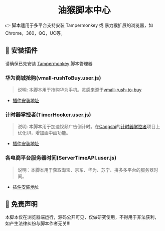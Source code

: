 
<h1 align="center">油猴脚本中心</h1>
👉 脚本适用于多平台支持安装 Tampermonkey 或 暴力猴扩展的浏览器，如Chrome，360，QQ，UC等。

## 💽 安装插件

请确保已先安装 [Tampermonkey](https://www.tampermonkey.net/) 脚本管理器
### 华为商城抢购(vmall-rushToBuy.user.js)
> 说明: 本脚本用于抢购华为手机。灵感来源于[vmall-rush-to-buy](https://github.com/a6051529/vmall-rush-to-buy)

- [插件安装地址](https://github.com/gorkys/TampermonkeyHub/raw/master/vmall-rushToBuy.user.js)
### 计时器掌控者(TimerHooker.user.js)
> 说明: 本脚本用于加速视频广告倒计时。在[Cangshi](http://palerock.cn)的[计时器掌控者](https://greasyfork.org/en/scripts/372673-%E8%AE%A1%E6%97%B6%E5%99%A8%E6%8E%8C%E6%8E%A7%E8%80%85-%E8%A7%86%E9%A2%91%E5%B9%BF%E5%91%8A%E8%B7%B3%E8%BF%87-%E5%B9%BF%E5%91%8A%E5%8A%A0%E9%80%9F%E5%99%A8)项目上优化UI，增加画中画功能。

- [插件安装地址](https://github.com/gorkys/TampermonkeyHub/raw/master/TimerHooker.user.js)
###  各电商平台服务器时间(ServerTimeAPI.user.js)

> 说明：本脚本用于获取淘宝、京东、华为、苏宁、拼多多平台的服务器时间。

- [插件安装地址](https://github.com/gorkys/TampermonkeyHub/raw/master/ServerTimeAPI.user.js)

## 📜 免责声明 
本脚本仅在浏览器端运行，源码公开可见，仅做研究使用，不得用于非法获利， 如产生法律纠纷与脚本作者无关!!!

